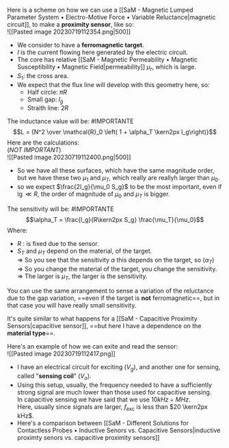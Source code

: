 Here is a scheme on how we can use a [[SaM - Magnetic Lumped Parameter System • Electro-Motive Force • Variable Reluctance|magnetic circuit]], to make a **proximity sensor**, like so:<br>![[Pasted image 20230719112354.png|500]]
- We consider to have a **ferromagnetic target**.
- $I$ is the current flowing here generated by the electric circuit.
- The core has relative [[SaM - Magnetic Permeability • Magnetic Susceptibility • Magnetic Field|permeability]] $\mu_r$, which is large. 
-  $S_1$: the cross area. 
- We expect that the flux line will develop with this geometry here, so:
	- Half circle: $\pi R$
	- Small gap: $l_g$
	- Straith line: $2R$

The inductance value will be: #IMPORTANTE $$L = {N^2 \over \mathcal{R}_0 \left( 1 + \alpha_T \kern2px l_g\right)}$$Here are the calculations:<br>(*NOT IMPORTANT*)<br>![[Pasted image 20230719112400.png|500]]
- So we have all these surfaces, which have the same magnitude order, but we have these two $\mu_1$ and $\mu_T$, which really are reallyh larger than $\mu_0$.
- so we expect $\frac{2l_g}{\mu_0 S_g}$ to be the most important, even if $\lg \ll R$, the order of magnitude of $\mu_0$ and $\mu_T$ is bigger.

The sensitivity will be: #IMPORTANTE $$\alpha_T = \frac{l_g}{R\kern2px S_g} \frac{\mu_T}{\mu_0}$$Where:
- $R$ : is fixed due to the sensor. 
- $S_T$ and $\mu_T$ depend on the material, of the target.<br>⇒ So you see that the sensitivity $\alpha$ this depends on the target, so ($\alpha_T$)<br>⇒ So you change the material of the target, you change the sensitivity.<br>⇒ The larger is $\mu_T$, the larger is the sensitivity. 

You can use the same arrangement to sense a variation of the reluctance due to the gap variation, ==even if the target is **not** ferromagnetic==, but in that case you will have really small sensitivity.

It's quite similar to what happens for a [[SaM - Capacitive Proximity Sensors|capacitive sensor]], ==but here I have a dependence on the **material type**==.

Here's an example of how we can exite and read the sensor:<br>![[Pasted image 20230719112417.png]]
- I have an electrical circuit for exciting ($V_g$), and another one for sensing, called "**sensing coil**" ($V_o$).
- Using this setup, usually, the frequency needed to have a sufficiently strong signal are much lower than those used for capacitive sensing.<br>In capacitive sensing we have said that we use $10kHz \div MHz$.<br>Here, usually since signals are larger, $f_{\text{exc}}$ is less than $20 \kern2px kHz$.
- Here's a comparison between [[SaM - Different Solutions for Contactless Probes • Inductive Senors vs. Capacitive Sensors|inductive proximty senors vs. capacitive proximity sensors]]